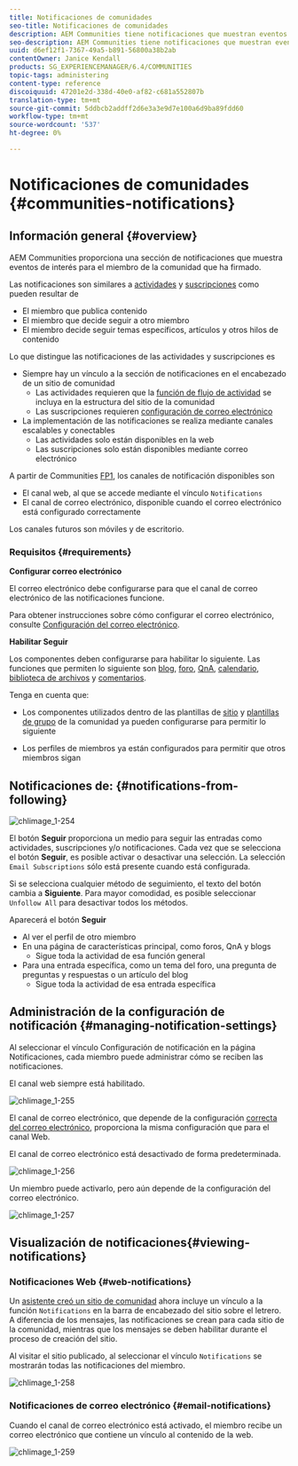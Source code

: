 ```yaml
---
title: Notificaciones de comunidades
seo-title: Notificaciones de comunidades
description: AEM Communities tiene notificaciones que muestran eventos de interés para el miembro de la comunidad que ha iniciado sesión
seo-description: AEM Communities tiene notificaciones que muestran eventos de interés para el miembro de la comunidad que ha iniciado sesión
uuid: d6ef12f1-7367-49a5-b891-56800a38b2ab
contentOwner: Janice Kendall
products: SG_EXPERIENCEMANAGER/6.4/COMMUNITIES
topic-tags: administering
content-type: reference
discoiquuid: 47201e2d-338d-40e0-af82-c681a552807b
translation-type: tm+mt
source-git-commit: 5ddbcb2addff2d6e3a3e9d7e100a6d9ba89fdd60
workflow-type: tm+mt
source-wordcount: '537'
ht-degree: 0%

---
```



# Notificaciones de comunidades {#communities-notifications}

## Información general {#overview}

AEM Communities proporciona una sección de notificaciones que muestra eventos de interés para el miembro de la comunidad que ha firmado.

Las notificaciones son similares a [actividades](essentials-activities.md) y [suscripciones](subscriptions.md) como pueden resultar de

* El miembro que publica contenido
* El miembro que decide seguir a otro miembro
* El miembro decide seguir temas específicos, artículos y otros hilos de contenido

Lo que distingue las notificaciones de las actividades y suscripciones es

* Siempre hay un vínculo a la sección de notificaciones en el encabezado de un sitio de comunidad
   * Las actividades requieren que la [función de flujo de actividad](functions.md#activity-stream-function) se incluya en la estructura del sitio de la comunidad
   * Las suscripciones requieren [configuración de correo electrónico](email.md)
* La implementación de las notificaciones se realiza mediante canales escalables y conectables
   * Las actividades solo están disponibles en la web
   * Las suscripciones solo están disponibles mediante correo electrónico

A partir de Communities [FP1](deploy-communities.md#latestfeaturepack), los canales de notificación disponibles son

* El canal web, al que se accede mediante el vínculo `Notifications`
* El canal de correo electrónico, disponible cuando el correo electrónico está configurado correctamente

Los canales futuros son móviles y de escritorio.

### Requisitos {#requirements}

**Configurar correo electrónico**

El correo electrónico debe configurarse para que el canal de correo electrónico de las notificaciones funcione.

Para obtener instrucciones sobre cómo configurar el correo electrónico, consulte [Configuración del correo electrónico](analytics.md).

**Habilitar Seguir**

Los componentes deben configurarse para habilitar lo siguiente. Las funciones que permiten lo siguiente son [blog](blog-feature.md), [foro](forum.md), [QnA](working-with-qna.md), [calendario](calendar.md), [biblioteca de archivos](file-library.md) y [comentarios](comments.md).

Tenga en cuenta que:

* Los componentes utilizados dentro de las plantillas de [sitio](sites.md) y [plantillas de grupo](tools-groups.md) de la comunidad ya pueden configurarse para permitir lo siguiente

* Los perfiles de miembros ya están configurados para permitir que otros miembros sigan

## Notificaciones de: {#notifications-from-following}

![chlimage_1-254](assets/chlimage_1-254.png)

El botón **Seguir** proporciona un medio para seguir las entradas como actividades, suscripciones y/o notificaciones. Cada vez que se selecciona el botón **Seguir**, es posible activar o desactivar una selección. La selección `Email Subscriptions` sólo está presente cuando está configurada.

Si se selecciona cualquier método de seguimiento, el texto del botón cambia a **Siguiente**. Para mayor comodidad, es posible seleccionar `Unfollow All` para desactivar todos los métodos.

Aparecerá el botón **Seguir**

* Al ver el perfil de otro miembro
* En una página de características principal, como foros, QnA y blogs
   * Sigue toda la actividad de esa función general
* Para una entrada específica, como un tema del foro, una pregunta de preguntas y respuestas o un artículo del blog
   * Sigue toda la actividad de esa entrada específica

## Administración de la configuración de notificación {#managing-notification-settings}

Al seleccionar el vínculo Configuración de notificación en la página Notificaciones, cada miembro puede administrar cómo se reciben las notificaciones.

El canal web siempre está habilitado.

![chlimage_1-255](assets/chlimage_1-255.png)

El canal de correo electrónico, que depende de la configuración [correcta del correo electrónico](email.md), proporciona la misma configuración que para el canal Web.

El canal de correo electrónico está desactivado de forma predeterminada.

![chlimage_1-256](assets/chlimage_1-256.png)

Un miembro puede activarlo, pero aún depende de la configuración del correo electrónico.

![chlimage_1-257](assets/chlimage_1-257.png)

## Visualización de notificaciones{#viewing-notifications} 

### Notificaciones Web {#web-notifications}

Un [asistente creó un sitio de comunidad](sites-console.md) ahora incluye un vínculo a la función `Notifications` en la barra de encabezado del sitio sobre el letrero. A diferencia de los mensajes, las notificaciones se crean para cada sitio de la comunidad, mientras que los mensajes se deben habilitar durante el proceso de creación del sitio.

Al visitar el sitio publicado, al seleccionar el vínculo `Notifications` se mostrarán todas las notificaciones del miembro.

![chlimage_1-258](assets/chlimage_1-258.png)

### Notificaciones de correo electrónico {#email-notifications}

Cuando el canal de correo electrónico está activado, el miembro recibe un correo electrónico que contiene un vínculo al contenido de la web.

![chlimage_1-259](assets/chlimage_1-259.png)

